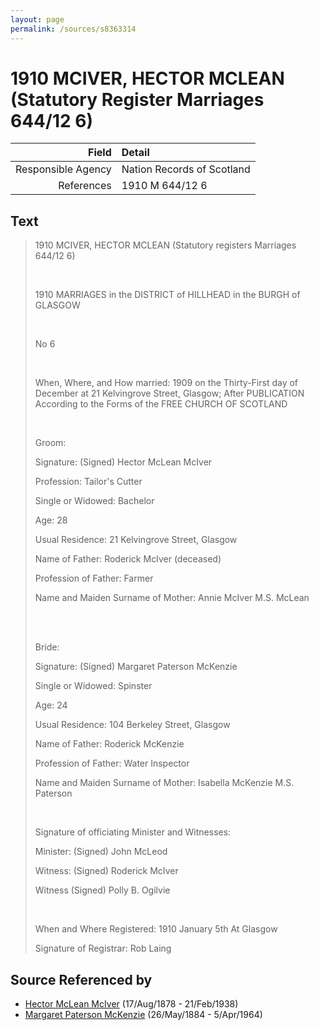 ```yaml
---
layout: page
permalink: /sources/s8363314
---
```


# 1910 MCIVER, HECTOR MCLEAN (Statutory Register Marriages 644/12 6)

Field | Detail
---:|:---
Responsible Agency | Nation Records of Scotland
References | 1910 M 644/12 6

## Text

> 1910 MCIVER, HECTOR MCLEAN (Statutory registers Marriages 644/12 6)
>
> <br/>
>
> 1910 MARRIAGES in the DISTRICT of HILLHEAD in the BURGH of GLASGOW
>
> <br/>
>
> No 6
>
> <br/>
>
> When, Where, and How married: 1909 on the Thirty-First day of December at 21 Kelvingrove Street, Glasgow; After PUBLICATION According to the Forms of the FREE CHURCH OF SCOTLAND
>
> <br/>
>
> Groom:
>
> Signature: (Signed) Hector McLean McIver
>
> Profession: Tailor's Cutter
>
> Single or Widowed: Bachelor
>
> Age: 28
>
> Usual Residence: 21 Kelvingrove Street, Glasgow
>
> Name of Father: Roderick McIver (deceased)
>
> Profession of Father: Farmer
>
> Name and Maiden Surname of Mother: Annie McIver M.S. McLean
>
> <br/>
>
> <br/>
>
> Bride:
>
> Signature: (Signed) Margaret Paterson McKenzie
>
> Single or Widowed: Spinster
>
> Age: 24
>
> Usual Residence: 104 Berkeley Street, Glasgow
>
> Name of Father: Roderick McKenzie
>
> Profession of Father: Water Inspector
>
> Name and Maiden Surname of Mother: Isabella McKenzie M.S. Paterson
>
> <br/>
>
> Signature of officiating Minister and Witnesses:
>
> Minister: (Signed) John McLeod
>
> Witness: (Signed) Roderick McIver
>
> Witness (Signed) Polly B. Ogilvie
>
> <br/>
>
> When and Where Registered: 1910 January 5th At Glasgow
>
> Signature of Registrar: Rob Laing
>

## Source Referenced by

* [Hector McLean McIver](../people/@62168745@-hector-mclean-mciver-b1878-8-17-d1938-2-21.md) (17/Aug/1878 - 21/Feb/1938)
* [Margaret Paterson McKenzie](../people/@88610293@-margaret-paterson-mckenzie-b1884-5-26-d1964-4-5.md) (26/May/1884 - 5/Apr/1964)
